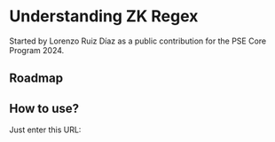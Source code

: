 # Understanding ZK Regex
Started by Lorenzo Ruiz Díaz as a public contribution for the PSE Core Program 2024.

## Roadmap

## How to use?
Just enter this URL:

